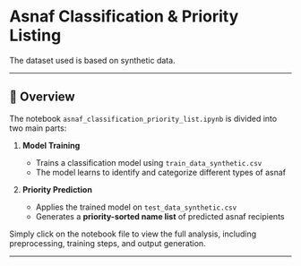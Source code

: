 # Asnaf Classification & Priority Listing

The dataset used is based on synthetic data.

---

## 📘 Overview

The notebook `asnaf_classification_priority_list.ipynb` is divided into two main parts:

1. **Model Training**  
   - Trains a classification model using `train_data_synthetic.csv`
   - The model learns to identify and categorize different types of asnaf

2. **Priority Prediction**  
   - Applies the trained model on `test_data_synthetic.csv`
   - Generates a **priority-sorted name list** of predicted asnaf recipients

Simply click on the notebook file to view the full analysis, including preprocessing, training steps, and output generation.

---



